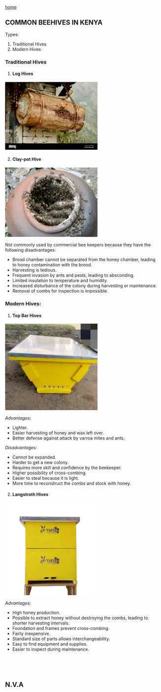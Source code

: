 [home](https://adsfarm.github.io/)

## COMMON BEEHIVES IN KENYA

Types:
1. Traditional Hives
2. Modern Hives
   

### Traditional Hives
1. #### Log Hives
<img src="./assests/images/log-hive-occupied-and-covered.JPG" alt="Alt Text" width="300"/>

2. #### Clay-pot Hive
<img src="./assests/images/clay-pot-hive.jpeg" alt="Alt Text" width="300"/>

Not commonly used by commercial bee keepers because they have the following disadvantages:
 - Brood chamber cannot be separated from the honey chamber, leading to honey contamination with the brood.
 - Harvesting is tedious.
 - Frequent invasion by ants and pests, leading to absconding.
 - Limited insulation to temperature and humidity.
 - Increased disturbance of the colony during harvesting or maintenance.
 - Removal of combs for inspection is impossible.



### Modern Hives:

1. #### Top Bar Hives
<img src="./assests/images/top-bar-covered.jpeg" alt="Alt Text" width="300"/>

*Advantages:*
  - Lighter.
  - Easier harvesting of honey and wax left over.
  - Better defense against attack by varroa mites and ants.

*Disadvantages:*
  - Cannot be expanded.
  - Harder to get a new colony.
  - Requires more skill and confidence by the beekeeper.
  - Higher possibility of cross-combing.
  - Easier to steal because it is light.
  - More time to reconstruct the combs and stock with honey.

2. #### Langstroth Hives
<img src="./assests/images/langstroth-Beehive2.jpeg" alt="Alt Text" width="300"/>

*Advantages:*
  - High honey production.
  - Possible to extract honey without destroying the combs, leading to shorter harvesting intervals.
  - Foundation and frames prevent cross-combing.
  - Fairly inexpensive.
  - Standard size of parts allows interchangeability.
  - Easy to find equipment and supplies.
  - Easier to inspect during maintenance.

<br><br><br>
## N.V.A
